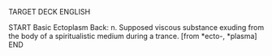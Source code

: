 TARGET DECK
ENGLISH

START
Basic
Ectoplasm
Back: n. Supposed viscous substance exuding from the body of a spiritualistic medium during a trance. [from *ecto-, *plasma]
END
